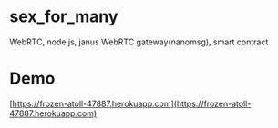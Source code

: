 # sex_for_many
WebRTC, node.js, janus WebRTC gateway(nanomsg), smart contract

# Demo

[https://frozen-atoll-47887.herokuapp.com](https://frozen-atoll-47887.herokuapp.com)

